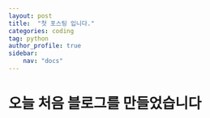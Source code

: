 ```yaml
---
layout: post
title:  "첫 포스팅 입니다."
categories: coding
tag: python
author_profile: true
sidebar:
    nav: "docs"
---
```


# 오늘 처음 블로그를 만들었습니다 
    
